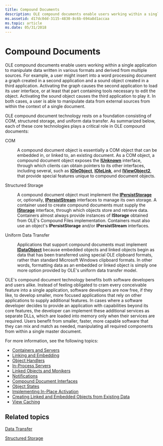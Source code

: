 ```yaml
---
title: Compound Documents
description: OLE compound documents enable users working within a single application to manipulate data written in various formats and derived from multiple sources.
ms.assetid: d17dc0dd-3115-4830-8c6b-694a8d1accaa
ms.topic: article
ms.date: 05/31/2018
---
```


# Compound Documents

OLE compound documents enable users working within a single application to manipulate data written in various formats and derived from multiple sources. For example, a user might insert into a word processing document a graph created in a second application and a sound object created in a third application. Activating the graph causes the second application to load its user interface, or at least that part containing tools necessary to edit the object. Activating the sound object causes the third application to play it. In both cases, a user is able to manipulate data from external sources from within the context of a single document.

OLE compound document technology rests on a foundation consisting of COM, structured storage, and uniform data transfer. As summarized below, each of these core technologies plays a critical role in OLE compound documents:

<dl> <dt>

<span id="COM"></span><span id="com"></span>COM
</dt> <dd>

A compound document object is essentially a COM object that can be embedded in, or linked to, an existing document. As a COM object, a compound document object exposes the [**IUnknown**](/windows/desktop/api/Unknwn/nn-unknwn-iunknown) interface, through which clients can obtain pointers to its other interfaces, including several, such as [**IOleObject**](/windows/desktop/api/OleIdl/nn-oleidl-ioleobject), [**IOleLink**](/windows/desktop/api/OleIdl/nn-oleidl-iolelink), and [**IViewObject2**](/windows/desktop/api/OleIdl/nn-oleidl-iviewobject2), that provide special features unique to compound document objects.

</dd> <dt>

<span id="Structured_Storage"></span><span id="structured_storage"></span><span id="STRUCTURED_STORAGE"></span>Structured Storage
</dt> <dd>

A compound document object must implement the [**IPersistStorage**](/windows/desktop/api/ObjIdl/nn-objidl-ipersiststorage) or, optionally, [**IPersistStream**](/windows/desktop/api/ObjIdl/nn-objidl-ipersiststream) interfaces to manage its own storage. A container used to create compound documents must supply the [**IStorage**](https://docs.microsoft.com/windows/desktop/api/objidl/nn-objidl-istorage) interface, through which objects store and retrieve data. Containers almost always provide instances of **IStorage** obtained from OLE's Compound Files implementation. Containers must also use an object's **IPersistStorage** and/or **IPersistStream** interfaces.

</dd> <dt>

<span id="Uniform_Data_Transfer"></span><span id="uniform_data_transfer"></span><span id="UNIFORM_DATA_TRANSFER"></span>Uniform Data Transfer
</dt> <dd>

Applications that support compound documents must implement [**IDataObject**](/windows/desktop/api/ObjIdl/nn-objidl-idataobject) because embedded objects and linked objects begin as data that has been transferred using special OLE clipboard formats, rather than standard Microsoft Windows clipboard formats. In other words, formatting data as an embedded or linked object is simply one more option provided by OLE's uniform data transfer model.

</dd> </dl>

OLE's compound document technology benefits both software developers and users alike. Instead of feeling obligated to cram every conceivable feature into a single application, software developers are now free, if they like, to develop smaller, more focused applications that rely on other applications to supply additional features. In cases where a software developer decides to provide an application with capabilities beyond its core features, the developer can implement these additional services as separate DLLs, which are loaded into memory only when their services are required. Users benefit from smaller, faster, more capable software that they can mix and match as needed, manipulating all required components from within a single master document.

For more information, see the following topics:

-   [Containers and Servers](containers-and-servers.md)
-   [Linking and Embedding](linking-and-embedding.md)
-   [Object Handlers](object-handlers.md)
-   [In-Process Servers](in-process-servers.md)
-   [Linked Objects and Monikers](linked-objects-and-monikers.md)
-   [Notifications](notifications.md)
-   [Compound Document Interfaces](compound-document-interfaces.md)
-   [Object States](object-states.md)
-   [Implementing In-Place Activation](implementing-in-place-activation.md)
-   [Creating Linked and Embedded Objects from Existing Data](creating-linked-and-embedded-objects-from-existing-data.md)
-   [View Caching](view-caching.md)

## Related topics

<dl> <dt>

[Data Transfer](data-transfer.md)
</dt> <dt>

[Structured Storage](https://docs.microsoft.com/windows/desktop/Stg/structured-storage-start-page)
</dt> </dl>

 

 




